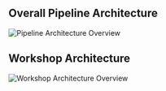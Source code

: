 ## Overall Pipeline Architecture
![Pipeline Architecture Overview](http://pipeline.io/images/architecture-overview-with-nifi-768x562.png)

## Workshop Architecture
![Workshop Architecture Overview](http://pipeline.io/images/architecture-overview-mapped-to-code-768x562.png)